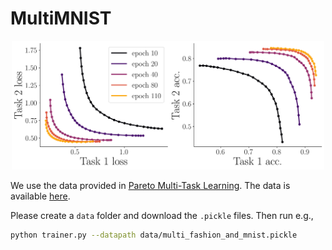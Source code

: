 # MultiMNIST

<p align="center"> 
    <img src="https://github.com/AvivNavon/pareto-hypernetworks/blob/master/resources/mmnist_fashion_and_mnist_evolve.png" width="500">
</p>

We use the data provided in [Pareto Multi-Task Learning](https://papers.nips.cc/paper/9374-pareto-multi-task-learning).
The data is available [here](https://drive.google.com/drive/folders/1VnmCmBAVh8f_BKJg1KYx-E137gBLXbGG).

Please create a `data` folder and download the `.pickle` files. Then run e.g.,

```bash
python trainer.py --datapath data/multi_fashion_and_mnist.pickle
```
